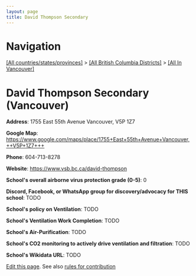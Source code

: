 ```yaml
---
layout: page
title: David Thompson Secondary
---
```

# Navigation

[[All countries/states/provinces]](../../..) > [[All British Columbia Districts]](../..) > [[All In Vancouver]](..)

# David Thompson Secondary (Vancouver)

**Address**: 1755 East 55th Avenue Vancouver,  V5P 1Z7

**Google Map**: <https://www.google.com/maps/place/1755+East+55th+Avenue+Vancouver,++V5P+1Z7+++>

**Phone**: 604-713-8278

**Website**: <https://www.vsb.bc.ca/david-thompson>

**School's overall airborne virus protection grade (0-5)**: 0

**Discord, Facebook, or WhatsApp group for discovery/advocacy for THIS school**: TODO

**School's policy on Ventilation**: TODO

**School's Ventilation Work Completion**: TODO

**School's Air-Purification**: TODO

**School's CO2 monitoring to actively drive ventilation and filtration**: TODO

**School's Wikidata URL**: TODO


[Edit this page](https://github.com/ventilate-schools/BC/edit/main/././Vancouver/David_Thompson_Secondary.md). See also [rules for contribution](../../../contribution-rules/)